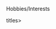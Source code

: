 Hobbies/Interests
<!doctype html> 
<html>
  <Head>
    <title > HOBBIES & INTRESTS </title> titles> 
  </Head>
</html>
